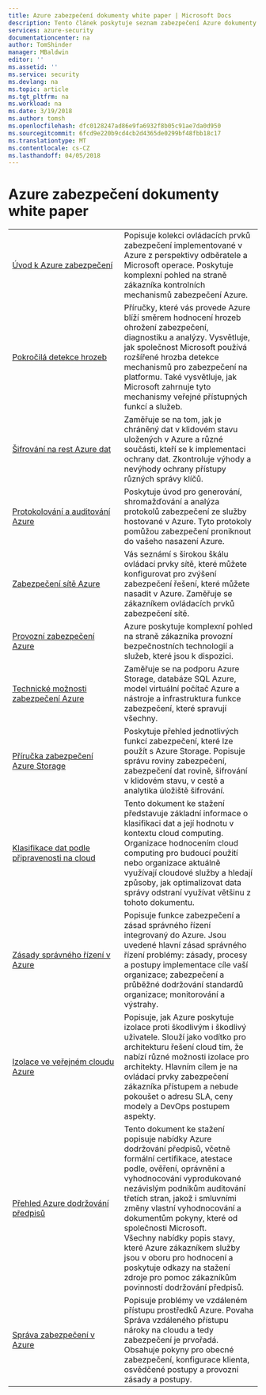 ```yaml
---
title: Azure zabezpečení dokumenty white paper | Microsoft Docs
description: Tento článek poskytuje seznam zabezpečení Azure dokumenty white paper kurátorované pro různými prostředky Azure.
services: azure-security
documentationcenter: na
author: TomShinder
manager: MBaldwin
editor: ''
ms.assetid: ''
ms.service: security
ms.devlang: na
ms.topic: article
ms.tgt_pltfrm: na
ms.workload: na
ms.date: 3/19/2018
ms.author: tomsh
ms.openlocfilehash: dfc0128247ad86e9fa6932f8b05c91ae7da0d950
ms.sourcegitcommit: 6fcd9e220b9cd4cb2d4365de0299bf48fbb18c17
ms.translationtype: MT
ms.contentlocale: cs-CZ
ms.lasthandoff: 04/05/2018
---
```

# <a name="azure-security-white-papers"></a>Azure zabezpečení dokumenty white paper
| | |
|-|-|
|[Úvod&nbsp;k&nbsp;Azure&nbsp;zabezpečení](azure-security.md)|Popisuje kolekci ovládacích prvků zabezpečení implementované v Azure z perspektivy odběratele a Microsoft operace. Poskytuje komplexní pohled na straně zákazníka kontrolních mechanismů zabezpečení Azure.|
|[Pokročilá detekce hrozeb](azure-threat-detection.md)|Příručky, které vás provede Azure blíží směrem hodnocení hrozeb ohrožení zabezpečení, diagnostiku a analýzy. Vysvětluje, jak společnost Microsoft používá rozšířené hrozba detekce mechanismů pro zabezpečení na platformu. Také vysvětluje, jak Microsoft zahrnuje tyto mechanismy veřejné přístupných funkcí a služeb.|
|[Šifrování na rest Azure dat](azure-security-encryption-atrest.md)|Zaměřuje se na tom, jak je chráněný dat v klidovém stavu uložených v Azure a různé součásti, kteří se k implementaci ochrany dat. Zkontroluje výhody a nevýhody ochrany přístupy různých správy klíčů.|
|[Protokolování a auditování Azure](azure-log-audit.md)|Poskytuje úvod pro generování, shromažďování a analýza protokolů zabezpečení ze služby hostované v Azure. Tyto protokoly pomůžou zabezpečení proniknout do vašeho nasazení Azure. |
|[Zabezpečení sítě Azure](azure-network-security.md)|Vás seznámí s širokou škálu ovládací prvky sítě, které můžete konfigurovat pro zvýšení zabezpečení řešení, které můžete nasadit v Azure. Zaměřuje se zákazníkem ovládacích prvků zabezpečení sítě.|
|[Provozní zabezpečení Azure](azure-operational-security.md)|Azure poskytuje komplexní pohled na straně zákazníka provozní bezpečnostních technologií a služeb, které jsou k dispozici.|
|[Technické možnosti zabezpečení Azure](azure-security-technical-capabilities.md)|Zaměřuje se na podporu Azure Storage, databáze SQL Azure, model virtuální počítač Azure a nástroje a infrastruktura funkce zabezpečení, které spravují všechny.|
|[Příručka zabezpečení Azure Storage](https://docs.microsoft.com/en-us/azure/storage/common/storage-security-guide?toc=%2fazure%2fsecurity%2ftoc.json) |Poskytuje přehled jednotlivých funkcí zabezpečení, které lze použít s Azure Storage. Popisuje správu roviny zabezpečení, zabezpečení dat rovině, šifrování v klidovém stavu, v cestě a analytika úložiště šifrování.|
|[Klasifikace dat podle připravenosti na cloud](https://gallery.technet.microsoft.com/Data-Classification-for-51252f03) |Tento dokument ke stažení představuje základní informace o klasifikaci dat a její hodnotu v kontextu cloud computing. Organizace hodnocením cloud computing pro budoucí použití nebo organizace aktuálně využívají cloudové služby a hledají způsoby, jak optimalizovat data správy odstraní využívat většinu z tohoto dokumentu.|
|[Zásady správného řízení v Azure](governance-in-azure.md)|Popisuje funkce zabezpečení a zásad správného řízení integrovaný do Azure. Jsou uvedené hlavní zásad správného řízení problémy: zásady, procesy a postupy implementace cíle vaší organizace; zabezpečení a průběžné dodržování standardů organizace; monitorování a výstrahy.
|[Izolace ve veřejném cloudu Azure](azure-isolation.md)|Popisuje, jak Azure poskytuje izolace proti škodlivým i škodlivý uživatele. Slouží jako vodítko pro architekturu řešení cloud tím, že nabízí různé možnosti izolace pro architekty. Hlavním cílem je na ovládací prvky zabezpečení zákazníka přístupem a nebude pokoušet o adresu SLA, ceny modely a DevOps postupem aspekty.|
|[Přehled Azure dodržování předpisů](https://gallery.technet.microsoft.com/Overview-of-Azure-c1be3942)|Tento dokument ke stažení popisuje nabídky Azure dodržování předpisů, včetně formální certifikace, atestace podle, ověření, oprávnění a vyhodnocování vyprodukované nezávislým podnikům auditování třetích stran, jakož i smluvními změny vlastní vyhodnocování a dokumentům pokyny, které od společnosti Microsoft. <br/> Všechny nabídky popis stavy, které Azure zákazníkem služby jsou v oboru pro hodnocení a poskytuje odkazy na stažení zdroje pro pomoc zákazníkům povinností dodržování předpisů.|
|[Správa zabezpečení v Azure](azure-security-management.md)|Popisuje problémy ve vzdáleném přístupu prostředků Azure. Povaha Správa vzdáleného přístupu nároky na cloudu a tedy zabezpečení je prvořadá. Obsahuje pokyny pro obecné zabezpečení, konfigurace klienta, osvědčené postupy a provozní zásady a postupy. |

